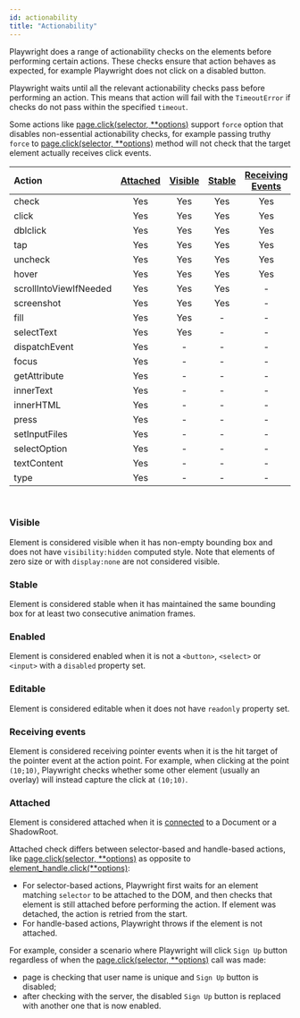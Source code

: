 ```yaml
---
id: actionability
title: "Actionability"
---
```


Playwright does a range of actionability checks on the elements before performing certain actions. These checks ensure that action behaves as expected, for example Playwright does not click on a disabled button.

Playwright waits until all the relevant actionability checks pass before performing an action. This means that action will fail with the `TimeoutError` if checks do not pass within the specified `timeout`.

Some actions like [page.click(selector, **options)](./api/class-page.md#pageclickselector-options) support `force` option that disables non-essential actionability checks, for example passing truthy `force` to [page.click(selector, **options)](./api/class-page.md#pageclickselector-options) method will not check that the target element actually receives click events.

| Action | [Attached] | [Visible] | [Stable] | [Receiving Events] | [Enabled] | [Editable] |
| :- | :-: | :-: | :-: | :-: | :-: | :-: |
| check | Yes | Yes | Yes | Yes | Yes | - |
| click | Yes | Yes | Yes | Yes | Yes | - |
| dblclick | Yes | Yes | Yes | Yes | Yes | - |
| tap | Yes | Yes | Yes | Yes | Yes | - |
| uncheck | Yes | Yes | Yes | Yes | Yes | - |
| hover | Yes | Yes | Yes | Yes | - | - |
| scrollIntoViewIfNeeded | Yes | Yes | Yes | - | - | - |
| screenshot | Yes | Yes | Yes | - | - | - |
| fill | Yes | Yes | - | - | Yes | Yes |
| selectText | Yes | Yes | - | - | - | - |
| dispatchEvent | Yes | - | - | - | - | - |
| focus | Yes | - | - | - | - | - |
| getAttribute | Yes | - | - | - | - | - |
| innerText | Yes | - | - | - | - | - |
| innerHTML | Yes | - | - | - | - | - |
| press | Yes | - | - | - | - | - |
| setInputFiles | Yes | - | - | - | - | - |
| selectOption | Yes | - | - | - | - | - |
| textContent | Yes | - | - | - | - | - |
| type | Yes | - | - | - | - | - |

<br/>

### Visible

Element is considered visible when it has non-empty bounding box and does not have `visibility:hidden` computed style. Note that elements of zero size or with `display:none` are not considered visible.

### Stable

Element is considered stable when it has maintained the same bounding box for at least two consecutive animation frames.

### Enabled

Element is considered enabled when it is not a `<button>`, `<select>` or `<input>` with a `disabled` property set.

### Editable

Element is considered editable when it does not have `readonly` property set.

### Receiving events

Element is considered receiving pointer events when it is the hit target of the pointer event at the action point. For example, when clicking at the point `(10;10)`, Playwright checks whether some other element (usually an overlay) will instead capture the click at `(10;10)`.

### Attached

Element is considered attached when it is [connected](https://developer.mozilla.org/en-US/docs/Web/API/Node/isConnected) to a Document or a ShadowRoot.

Attached check differs between selector-based and handle-based actions, like [page.click(selector, **options)](./api/class-page.md#pageclickselector-options) as opposite to [element_handle.click(**options)](./api/class-elementhandle.md#elementhandleclickoptions):
- For selector-based actions, Playwright first waits for an element matching `selector` to be attached to the DOM, and then checks that element is still attached before performing the action. If element was detached, the action is retried from the start.
- For handle-based actions, Playwright throws if the element is not attached.

For example, consider a scenario where Playwright will click `Sign Up` button regardless of when the [page.click(selector, **options)](./api/class-page.md#pageclickselector-options) call was made:
- page is checking that user name is unique and `Sign Up` button is disabled;
- after checking with the server, the disabled `Sign Up` button is replaced with another one that is now enabled.

[Visible]: #visible "Visible"
[Stable]: #stable "Stable"
[Enabled]: #enabled "Enabled"
[Editable]: #editable "Editable"
[Receiving Events]: #receiving-events "Receiving Events"
[Attached]: #attached "Attached"

[Playwright]: ./api/class-playwright.md "Playwright"
[Browser]: ./api/class-browser.md "Browser"
[BrowserContext]: ./api/class-browsercontext.md "BrowserContext"
[Page]: ./api/class-page.md "Page"
[Frame]: ./api/class-frame.md "Frame"
[ElementHandle]: ./api/class-elementhandle.md "ElementHandle"
[JSHandle]: ./api/class-jshandle.md "JSHandle"
[ConsoleMessage]: ./api/class-consolemessage.md "ConsoleMessage"
[Dialog]: ./api/class-dialog.md "Dialog"
[Download]: ./api/class-download.md "Download"
[Video]: ./api/class-video.md "Video"
[FileChooser]: ./api/class-filechooser.md "FileChooser"
[Keyboard]: ./api/class-keyboard.md "Keyboard"
[Mouse]: ./api/class-mouse.md "Mouse"
[Touchscreen]: ./api/class-touchscreen.md "Touchscreen"
[Request]: ./api/class-request.md "Request"
[Response]: ./api/class-response.md "Response"
[Selectors]: ./api/class-selectors.md "Selectors"
[Route]: ./api/class-route.md "Route"
[WebSocket]: ./api/class-websocket.md "WebSocket"
[TimeoutError]: ./api/class-timeouterror.md "TimeoutError"
[Accessibility]: ./api/class-accessibility.md "Accessibility"
[Worker]: ./api/class-worker.md "Worker"
[BrowserServer]: ./api/class-browserserver.md "BrowserServer"
[BrowserType]: ./api/class-browsertype.md "BrowserType"
[Logger]: ./api/class-logger.md "Logger"
[ChromiumBrowser]: ./api/class-chromiumbrowser.md "ChromiumBrowser"
[ChromiumBrowserContext]: ./api/class-chromiumbrowsercontext.md "ChromiumBrowserContext"
[ChromiumCoverage]: ./api/class-chromiumcoverage.md "ChromiumCoverage"
[CDPSession]: ./api/class-cdpsession.md "CDPSession"
[FirefoxBrowser]: ./api/class-firefoxbrowser.md "FirefoxBrowser"
[WebKitBrowser]: ./api/class-webkitbrowser.md "WebKitBrowser"
[Array]: https://developer.mozilla.org/en-US/docs/Web/JavaScript/Reference/Global_Objects/Array "Array"
[Buffer]: https://nodejs.org/api/buffer.html#buffer_class_buffer "Buffer"
[ChildProcess]: https://nodejs.org/api/child_process.html "ChildProcess"
[Element]: https://developer.mozilla.org/en-US/docs/Web/API/element "Element"
[Error]: https://nodejs.org/api/errors.html#errors_class_error "Error"
[Evaluation Argument]: ./core-concepts.md#evaluationargument "Evaluation Argument"
[Map]: https://developer.mozilla.org/en-US/docs/Web/JavaScript/Reference/Global_Objects/Map "Map"
[Object]: https://developer.mozilla.org/en-US/docs/Web/JavaScript/Reference/Global_Objects/Object "Object"
[Promise]: https://developer.mozilla.org/en-US/docs/Web/JavaScript/Reference/Global_Objects/Promise "Promise"
[RegExp]: https://developer.mozilla.org/en-US/docs/Web/JavaScript/Reference/Global_Objects/RegExp "RegExp"
[Serializable]: https://developer.mozilla.org/en-US/docs/Web/JavaScript/Reference/Global_Objects/JSON/stringify#Description "Serializable"
[UIEvent.detail]: https://developer.mozilla.org/en-US/docs/Web/API/UIEvent/detail "UIEvent.detail"
[URL]: https://nodejs.org/api/url.html "URL"
[USKeyboardLayout]: ../src/usKeyboardLayout.ts "USKeyboardLayout"
[UnixTime]: https://en.wikipedia.org/wiki/Unix_time "Unix Time"
[boolean]: https://developer.mozilla.org/en-US/docs/Web/JavaScript/Data_structures#Boolean_type "Boolean"
[function]: https://developer.mozilla.org/en-US/docs/Web/JavaScript/Reference/Global_Objects/Function "Function"
[iterator]: https://developer.mozilla.org/en-US/docs/Web/JavaScript/Reference/Iteration_protocols "Iterator"
[null]: https://developer.mozilla.org/en-US/docs/Web/JavaScript/Reference/Global_Objects/null "null"
[number]: https://developer.mozilla.org/en-US/docs/Web/JavaScript/Data_structures#Number_type "Number"
[origin]: https://developer.mozilla.org/en-US/docs/Glossary/Origin "Origin"
[selector]: https://developer.mozilla.org/en-US/docs/Web/CSS/CSS_Selectors "selector"
[Readable]: https://nodejs.org/api/stream.html#stream_class_stream_readable "Readable"
[string]: https://developer.mozilla.org/en-US/docs/Web/JavaScript/Data_structures#String_type "string"
[xpath]: https://developer.mozilla.org/en-US/docs/Web/XPath "xpath"
